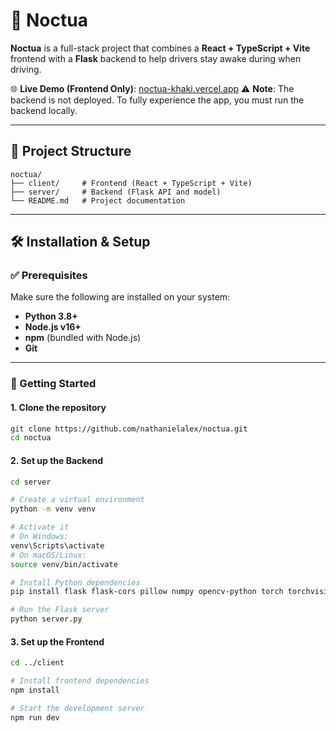 # 🦉 Noctua

**Noctua** is a full-stack project that combines a **React + TypeScript + Vite** frontend with a **Flask** backend to help drivers stay awake during when driving.

🌐 **Live Demo (Frontend Only)**: [noctua-khaki.vercel.app](https://noctua-khaki.vercel.app/)
⚠️ **Note**: The backend is not deployed. To fully experience the app, you must run the backend locally.

---

## 📁 Project Structure

```
noctua/
├── client/     # Frontend (React + TypeScript + Vite)
├── server/     # Backend (Flask API and model)
└── README.md   # Project documentation
```

---

## 🛠️ Installation & Setup

### ✅ Prerequisites

Make sure the following are installed on your system:

- **Python 3.8+**
- **Node.js v16+**
- **npm** (bundled with Node.js)
- **Git**

---

### 🚀 Getting Started

#### 1. Clone the repository

```bash
git clone https://github.com/nathanielalex/noctua.git
cd noctua
```

#### 2. Set up the Backend

```bash
cd server

# Create a virtual environment
python -m venv venv

# Activate it
# On Windows:
venv\Scripts\activate
# On macOS/Linux:
source venv/bin/activate

# Install Python dependencies
pip install flask flask-cors pillow numpy opencv-python torch torchvision ultralytics

# Run the Flask server
python server.py
```

#### 3. Set up the Frontend

```bash
cd ../client

# Install frontend dependencies
npm install

# Start the development server
npm run dev
```
